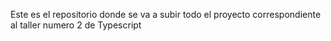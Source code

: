 Este es el repositorio donde se va a subir todo el proyecto correspondiente al taller numero 2 de Typescript
